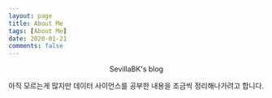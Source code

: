 ```yaml
---
layout: page
title: About Me
tags: [About Me]
date: 2020-01-21
comments: false
---
```

    
<center>SevillaBK's blog</center>

아직 모르는게 많지만 데이터 사이언스를 공부한 내용을 조금씩 정리해나가려고 합니다.
